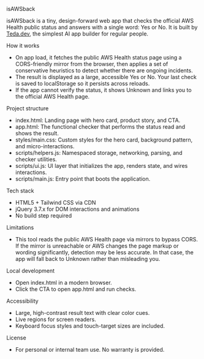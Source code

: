isAWSback

isAWSback is a tiny, design-forward web app that checks the official AWS Health public status and answers with a single word: Yes or No. It is built by [Teda.dev](https://teda.dev), the simplest AI app builder for regular people.

How it works
- On app load, it fetches the public AWS Health status page using a CORS-friendly mirror from the browser, then applies a set of conservative heuristics to detect whether there are ongoing incidents.
- The result is displayed as a large, accessible Yes or No. Your last check is saved to localStorage so it persists across reloads.
- If the app cannot verify the status, it shows Unknown and links you to the official AWS Health page.

Project structure
- index.html: Landing page with hero card, product story, and CTA.
- app.html: The functional checker that performs the status read and shows the result.
- styles/main.css: Custom styles for the hero card, background pattern, and micro-interactions.
- scripts/helpers.js: Namespaced storage, networking, parsing, and checker utilities.
- scripts/ui.js: UI layer that initializes the app, renders state, and wires interactions.
- scripts/main.js: Entry point that boots the application.

Tech stack
- HTML5 + Tailwind CSS via CDN
- jQuery 3.7.x for DOM interactions and animations
- No build step required

Limitations
- This tool reads the public AWS Health page via mirrors to bypass CORS. If the mirror is unreachable or AWS changes the page markup or wording significantly, detection may be less accurate. In that case, the app will fall back to Unknown rather than misleading you.

Local development
- Open index.html in a modern browser.
- Click the CTA to open app.html and run checks.

Accessibility
- Large, high-contrast result text with clear color cues.
- Live regions for screen readers.
- Keyboard focus styles and touch-target sizes are included.

License
- For personal or internal team use. No warranty is provided.
